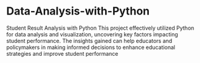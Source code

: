 # Data-Analysis-with-Python
Student Result Analysis with Python
This project effectively utilized Python for data analysis and visualization, uncovering key factors impacting student performance.
The insights gained can help educators and policymakers in making informed decisions to enhance educational strategies and improve student performance
